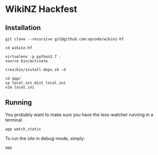 # WikiNZ Hackfest

## Installation

```
git clone --recursive git@github.com:opcode/wikinz-hf

cd wikinz-hf

virtualenv -p python2.7 .
source bin/activate

trex/bin/install-deps.sh -d

cd app/
cp local.ini.dist local.ini
vim local.ini
```

## Running

You probably want to make sure you have the less-watcher running in a terminal

```
app watch_static
```

To run the site in debug-mode, simply:

```
app
```
